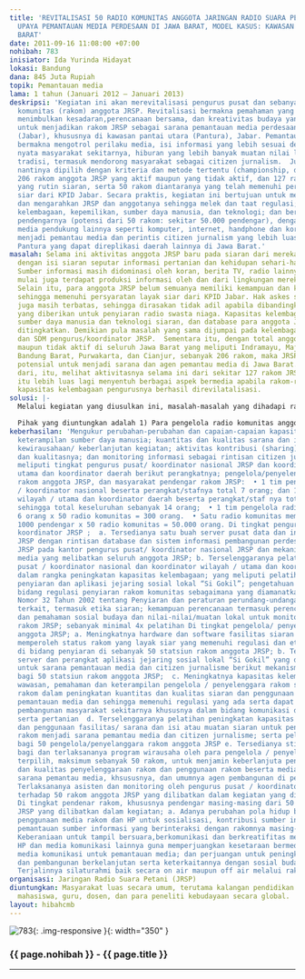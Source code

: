 ```yaml
---
title: 'REVITALISASI 50 RADIO KOMUNITAS ANGGOTA JARINGAN RADIO SUARA PETANI DALAM
  UPAYA PEMANTAUAN MEDIA PERDESAAN DI JAWA BARAT, MODEL KASUS: KAWASAN PANTURA, JAWA
  BARAT'
date: 2011-09-16 11:08:00 +07:00
nohibah: 783
inisiator: Ida Yurinda Hidayat
lokasi: Bandung
dana: 845 Juta Rupiah
topik: Pemantauan media
lama: 1 tahun (Januari 2012 – Januari 2013)
deskripsi: 'Kegiatan ini akan merevitalisasi pengurus pusat dan sebanyak 50 radio
  komunitas (rakom) anggota JRSP. Revitalisasi bermakna pemahaman yang mendalam hingga
  menimbulkan kesadaran,perencanaan bersama, dan kreativitas budaya yang diarahkan
  untuk menjadikan rakom JRSP sebagai sarana pemantauan media perdesaan di Jawa Barat
  (Jabar), khususnya di kawasan pantai utara (Pantura), Jabar. Pemantauan antara lain
  bermakna mengotrol perilaku media, isi informasi yang lebih sesuai dengan kebutuhan
  nyata masyarakat sekitarnya, hiburan yang lebih banyak muatan nilai lokal dan seni
  tradisi, termasuk mendorong masyarakat sebagai citizen jurnalism.  Jumlah 50 rakom
  nantinya dipilih dengan kriteria dan metode tertentu (championship, dll) dari total
  206 rakom anggota JRSP yang aktif maupun yang tidak aktif, dan 127 rakom diantaranya
  yang rutin siaran, serta 50 rakom diantaranya yang telah memenuhi persyaratan layak
  siar dari KPID Jabar. Secara praktis, kegiatan ini bertujuan untuk menata kembali
  dan mengarahkan JRSP dan anggotanya sehingga melek dan taat regulasi; berkemampuan
  kelembagaan, kepemilikan, sumber daya manusia, dan teknologi; dan bersama masyarakat
  pendengarnya (potensi dari 50 rakom: sekitar 50.000 pendengar), dengan melibatkan
  media pendukung lainnya seperti komputer, internet, handphone dan koran bila diperlukan;
  menjadi pemantau media dan perintis citizen jurnalism yang lebih luas di kawasan
  Pantura yang dapat direplikasi daerah lainnya di Jawa Barat.'
masalah: Selama ini aktivitas anggota JRSP baru pada siaran dari mereka untuk mereka
  dengan isi siaran seputar informasi pertanian dan kehidupan sehari-hari mereka.
  Sumber informasi masih didominasi oleh koran, berita TV, radio lainnya, meskipun
  mulai juga terdapat produksi informasi oleh dan dari lingkungan mereka sendiri.
  Selain itu, para anggota JRSP belum semuanya memiliki kemampuan dan kapasitas kelembagaan
  sehingga memenuhi persyaratan layak siar dari KPID Jabar. Hak askes siaran mereka
  juga masih terbatas, sehingga dirasakan tidak adil apabila dibandingkan dengan kanal
  yang diberikan untuk penyiaran radio swasta niaga. Kapasitas kelembagaan, kemampuan
  sumber daya manusia dan teknologi siaran, dan database para anggota JRSP pun perlu
  ditingkatkan. Demikian pula masalah yang sama dijumpai pada kelembagaan, teknologi,
  dan SDM pengurus/koordinator JRSP.  Sementara itu, dengan total anggota, baik aktif
  maupun tidak aktif di seluruh Jawa Barat yang meliputi Indramayu, Majalengka, Sumedang,
  Bandung Barat, Purwakarta, dan Cianjur, sebanyak 206 rakom, maka JRSP sebenarnya
  potensial untuk menjadi sarana dan agen pemantau media di Jawa Barat. Bahkan lebih
  dari, itu, melihat aktivitasnya selama ini dari sekitar 127 rakom JRSP, potensi
  itu lebih luas lagi menyentuh berbagai aspek bermedia apabila rakom-rakom JRSP dan
  kapasitas kelembagaan pengurusnya berhasil direvilatalisasi.
solusi: |-
  Melalui kegiatan yang diusulkan ini, masalah-masalah yang dihadapi rakom-rakom anggota dan pengurus JRSP tersebut akan dipecahkan dan ditangani, serta potensi rakom JRSP untuk pemantauan media perdesaan akan digali dan dikembangkan sehingga menjadi model percontohan pemantauan media perdesaan di Jawa Barat. Beberapa kegiatan akan dilakukan dalam kegiatan ini seperti: pemenuhan persyaratan dan kapasitas masing-masing rakom untuk dapat memperoleh kanal yang lebih luas dari kanal saat ini 107,7 FM dan 107,8 FM serta rekomendasi layak siar, peningkatan ketaatan rakom-rakom JRSP untuk memenuhi regulasi yang berlaku di bidang penyiaran, komunikasi dan informasi; peningkatan kemampuan dan wirausaha mereka sebagai sumber pembuat informasi lokal dan pemantau serta pengelola informasi yang layak disampaikan kepada masyarakat disekitar mereka secara berkelanjutan; dan pengguna yang terampil berbagai media yang dapat terintegrasi dengan siaran rakom.  Secara umum, untuk mengatasi permasalahan yang ada akan dilakukan 7 aktivitas besar, yaitu: 1) Pembangunan kapasitas kelembagaan (capacity building), 2) Peningkatan hardware dan software untuk rakom; 3) Enterpreneurship atau kewirausahaan untuk keberlanjutan aktivitas rakom para anggota dan kehidupan masyarakat sekitar; 4) Pengadaan server dan media aplikasi jejaring sosial produk lokal (“Si Gokil”) untuk peningkatan kemampuan pemantauan media dan citizen jurnalism; dan 5) Asistensi, monitoring dan evaluasi. Selain itu, untuk meningkatkan efektivitas koordinasi dan penyediaan basis data dan sumber informasi JRSP akan pula dilakukan kegiatan: 6) peningkatan kapasitas kelembagaan pengurus pusat/ koordinator nasional JRSP dan 7) Pengembangan “Pusat Data dan Informasi Pembangunan Perdesaan JRSP”.

  Pihak yang diuntungkan adalah 1) Para pengelola radio komunitas anggota JRSP sebanyak 50 rakom anggota JRSP dan pengurus / koordinator pusat JRSP;  2) Masyarakat para pendengar setia yang terdaftar di masing-masing dari 50 rakom anggota JRSP tersebut atau total sekitar 50 x 1000 pendengar atau 50.000 pendengar / anggota masyarakat yang tersebar di wilayah Kabupaten Indramayu dan Majalengka dan beberapa wilayah pantura Jawa Barat lainnya yang memperoleh manfaat dari keberadaan radio komunitas anggota JRSP tersebut;  3) Potensi keuntungan dari replikasi kegiatan ke depan oleh sekitar 130 rakom anggota JRSP lainnya berikut potensi pendengarnya/ masyarakatnya masing-masing di 7 kabupaten di Jawa Barat;  4) Pemerintah Daerah (Kabupaten/Kota dan Provinsi) serta instansi terkait komunikasi dan informasi, pertanian dan lainnya berkenan dengan informasi dan media, pertanian dan pembangunan pada umumnya.  5) Masyarakat, perguruan tinggi/akademisi dan kalangan masyarakat yang terlibat dalam kegiatan, baik sebagai supervisi, peninjau; penyedia layanan jasa media komunikasi dan informasi (misal: provider intuk uji sinyal, dll)  Lokasi : di 2 kabupaten di Jawa Barat, yaitu: Indramayu dan Majalengka dengan potensi replikasi oleh 5 kabupaten wilayah rakom anggota JRSP lainnya, yaitu Kabupaten Bandung, Kabupaten Bandung Barat, Kabupaten Sumedang, Kabupaten Cianjur, dan Kabupaten Purwakarta
keberhasilan: 'Mengukur perubahan-perubahan dan capaian-capaian kapasitas kelembagaan,
  keterampilan sumber daya manusia; kuantitas dan kualitas sarana dan isi siaran;
  kewirausahaan/ keberlanjutan kegiatan; aktivitas kontribusi (sharing) informasi
  dan kualitasnya; dan monitoring informasi sebagai rintisan citizen jurnalism yang
  meliputi tingkat pengurus pusat/ koordinator nasional JRSP dan koordinator wiayah/
  utama dan koordinator daerah berikut perangkatnya; pengelola/penyelenggara siaran
  rakom anggota JRSP, dan masyarakat pendengar rakom JRSP:  • 1 tim pengurus pusat
  / koordinator nasional beserta perangkat/stafnya total 7 orang; dan 1 tim koordinator
  wilayah / utama dan koordinator daerah beserta perangkat/staf nya total 7 orang;
  sehingga total keseluruhan sebanyak 14 orang;  • 1 tim pengelola radio berjumlah
  6 orang x 50 radio komunitas = 300 orang.  • Satu radio komunitas memiliki sekitar
  1000 pendengar x 50 radio komunitas = 50.000 orang. Di tingkat pengurus pusat /
  koordinator JRSP ;  a. Tersedianya satu buah server pusat data dan informasi pedesaan
  JRSP dengan rintisan database dan sistem informasi pembangunan perdesaan dan pertanian
  JRSP pada kantor pengurus pusat/ koordinator nasional JRSP dan mekanisme pemantauan
  media yang melibatkan seluruh anggota JRSP; b. Terselenggaranya pelatihan bagi pengurus
  pusat / koordinator nasional dan koordinator wilayah / utama dan koordinator daerah
  dalam rangka peningkatan kapasitas kelembagaan; yang meliputi pelatihan teknologi
  penyiaran dan aplikasi jejaring sosial lokal “Si Gokil”; pengetahuan dan pemahaman
  bidang regulasi penyiaran rakom komunitas sebagaimana yang diamanatkan oleh undang-undang
  Nomor 32 Tahun 2002 tentang Penyiaran dan peraturan perundang-undangan lainnya yang
  terkait, termasuk etika siaran; kemampuan perencanaan termasuk perencanaan strategis,
  dan pemahaman sosial budaya dan nilai-nilai/muatan lokal untuk monitoring isi siaran
  rakom JRSP; sebanyak minimal 4x pelatihan Di tingkat pengelola/ penyelenggara rakom
  anggota JRSP; a. Meningkatnya hardware dan software fasilitas siaran rakom untuk
  memperoleh status rakom yang layak siar yang memenuhi regulasi dan etika terkait
  di bidang penyiaran di sebanyak 50 statsiun rakom anggota JRSP; b. Tersedianya fasilitas
  server dan perangkat aplikasi jejaring sosial lokal “Si Gokil” yang ditujukan terutama
  untuk sarana pemantauan media dan citizen jurnalisme berikut mekanisme kerjanya
  bagi 50 statsiun rakom anggota JRSP;  c. Meningkatnya kapasitas kelembagaan dan
  wawasan, pemahaman dan keterampilan pengelola / penyelenggara rakom sebanyak 50
  rakom dalam peningkatan kuantitas dan kualitas siaran dan penggunaan fasilitas untuk
  pemantauan media dan sehingga memenuhi regulasi yang ada serta dapat menjadi agen
  pembangunan masyarakat sekitarnya khususnya dalam bidang komunikasi dan informasi
  serta pertanian  d. Terselenggaranya pelatihan peningkatan kapasitas kelembagaan
  dan penggunaan fasilitas/ sarana dan isi atau muatan siaran untuk peningkatan funsgi
  rakom menjadi sarana pemantau media dan citizen jurnalisme; serta pelatihan kewirausahaan
  bagi 50 pengelola/penyelanggara rakom anggota JRSP e. Tersedianya stimulus kewirausahaan
  bagi dan terlaksananya program wirausaha oleh para pengelola / penyelenggara rakom
  terpilih, maksimum sebanyak 50 rakom, untuk menjamin keberlanjuta peningkatan kuantitas
  dan kualitas penyelenggaraan rakom dan penggunaan rakom beserta media lainnya sebagai
  sarana pemantau media, khsususnya, dan umumnya agen pembangunan di perdesaan  f.
  Terlaksananya asisten dan monitoring oleh pengurus pusat / koordinator nasional
  terhadap 50 rakom anggota JRSP yang dilibatkan dalam kegiatan yang diusulkan ini
  Di tingkat pendenar rakom, khususnya pendengar masing-masing dari 50 rakom anggota
  JRSP yang dilibatkan dalam kegiatan; a. Adanya perubahan pola hidup bermedia dengan
  penggunaan media rakom dan HP untuk sosialisasi, kontribusi sumber informasi, dan
  pemantauan sumber informasi yang berinteraksi dengan rakomnya masing-masing . b.
  Keberaniaan untuk tampil bersuara,berkomunikasi dan berkreatifitas melalui rakom,
  HP dan media komunikasi lainnya guna memperjuangkan kesetaraan bermedia, penggunaan
  media komunikasi untuk pemantauan media; dan perjuangan untuk peningkatan pertanian
  dan pembangunan berkelanjutan serta keterkaitannya dengan sosial budaya lokal. c.
  Terjalinnya silaturahmi baik secara on air maupun off air melalui rakom masing-masing.'
organisasi: Jaringan Radio Suara Petani (JRSP)
diuntungkan: Masyarakat luas secara umum, terutama kalangan pendidikan mulai siswa,
  mahasiswa, guru, dosen, dan para peneliti kebudayaan secara global.
layout: hibahcmb
---
```


![783](/static/img/hibahcmb/783.png){: .img-responsive }{: width="350" }

### {{ page.nohibah }} - {{ page.title }}

---
